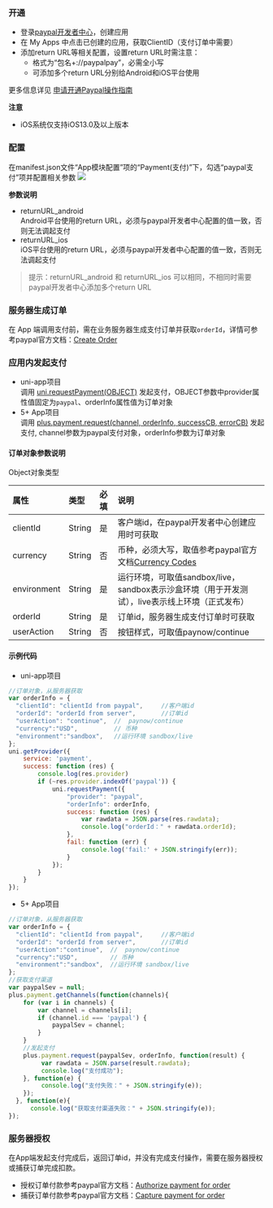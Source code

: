 ### 开通  
- 登录[paypal开发者中心](https://developer.paypal.com/developer/applications)，创建应用
- 在 My Apps 中点击已创建的应用，获取ClientID（支付订单中需要）
- 添加return URL等相关配置，设置return URL时需注意：
  + 格式为“包名+://paypalpay”，必需全小写
  + 可添加多个return URL分别给Android和iOS平台使用

更多信息详见 [申请开通Paypal操作指南](https://uniapp.dcloud.io/app-payment-paypal-open)

**注意**
- iOS系统仅支持iOS13.0及以上版本

### 配置  
在manifest.json文件“App模块配置”项的“Payment(支付)”下，勾选“paypal支付”项并配置相关参数
![](https://native-res.dcloud.net.cn/images/uniapp/payment/paypal_setup_manifest_info.png)

**参数说明**  
- returnURL_android  
Android平台使用的return URL，必须与paypal开发者中心配置的值一致，否则无法调起支付
- returnURL_ios  
iOS平台使用的return URL，必须与paypal开发者中心配置的值一致，否则无法调起支付

> 提示：returnURL_android 和 returnURL_ios 可以相同，不相同时需要paypal开发者中心添加多个return URL


### 服务器生成订单
在 App 端调用支付前，需在业务服务器生成支付订单并获取`orderId`，详情可参考paypal官方文档：[Create Order](https://developer.paypal.com/api/orders/v2/#orders_create)


### 应用内发起支付

- uni-app项目  
调用 [uni.requestPayment(OBJECT)](https://uniapp.dcloud.io/api/plugins/payment?id=requestpayment) 发起支付，OBJECT参数中provider属性值固定为`paypal`、orderInfo属性值为订单对象
- 5+ App项目  
调用 [plus.payment.request(channel, orderInfo, successCB, errorCB)](https://www.html5plus.org/doc/zh_cn/payment.html#plus.payment.request) 发起支付, channel参数为paypal支付对象，orderInfo参数为订单对象

#### 订单对象参数说明  
Object对象类型

| 属性 | 类型 | 必填 | 说明 |
| :--- | :--- | :--- | :--- |
| clientId | String | 是 | 客户端id，在paypal开发者中心创建应用时可获取 |
| currency | String | 否 | 币种，必须大写，取值参考paypal官方文档[Currency Codes](https://developer.paypal.com/docs/api/reference/currency-codes/) |
| environment | String | 是 | 运行环境，可取值sandbox/live，sandbox表示沙盒环境（用于开发测试），live表示线上环境（正式发布） |
| orderId | String | 是 | 订单id，服务器生成支付订单时可获取 |
| userAction | String | 否 | 按钮样式，可取值paynow/continue |


#### 示例代码  
- uni-app项目  
``` js
//订单对象，从服务器获取
var orderInfo = {
  "clientId": "clientId from paypal",     //客户端id
  "orderId": "orderId from server",       //订单id
  "userAction": "continue",  //  paynow/continue
  "currency":"USD",          // 币种  
  "environment":"sandbox",   //运行环境 sandbox/live
};
uni.getProvider({
    service: 'payment',
    success: function (res) {
        console.log(res.provider)
        if (~res.provider.indexOf('paypal')) {
            uni.requestPayment({
                "provider": "paypal", 
                "orderInfo": orderInfo,
                success: function (res) {
                    var rawdata = JSON.parse(res.rawdata);
                    console.log("orderId：" + rawdata.orderId);
                },
                fail: function (err) {
                    console.log('fail:' + JSON.stringify(err));
                }
            });
        }
    }
});
```

- 5+ App项目  
``` js    
//订单对象，从服务器获取
var orderInfo = {
  "clientId": "clientId from paypal",     //客户端id
  "orderId": "orderId from server",       //订单id
  "userAction":"continue",  //  paynow/continue
  "currency":"USD",         // 币种  
  "environment":"sandbox",  //运行环境 sandbox/live
};
//获取支付渠道
var paypalSev = null;
plus.payment.getChannels(function(channels){
    for (var i in channels) {
        var channel = channels[i];
        if (channel.id === 'paypal') {
            paypalSev = channel;
        }
    }
    //发起支付
    plus.payment.request(paypalSev, orderInfo, function(result) {
         var rawdata = JSON.parse(result.rawdata);
         console.log("支付成功");
    }, function(e) {
         console.log("支付失败：" + JSON.stringify(e));
    });
  }, function(e){
      console.log("获取支付渠道失败：" + JSON.stringify(e));
});
```


### 服务器授权  
在App端发起支付完成后，返回订单id，并没有完成支付操作，需要在服务器授权或捕获订单完成扣款。
- 授权订单付款参考paypal官方文档：[Authorize payment for order](https://developer.paypal.com/api/orders/v2/#orders_authorize)  
- 捕获订单付款参考paypal官方文档：[Capture payment for order](https://developer.paypal.com/api/orders/v2/#orders_capture)  


